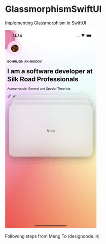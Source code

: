 # GlassmorphismSwiftUI
Implementing Glassmorphism in SwiftUI

<img src="art/demo.gif" width="296" height="640"/>

Following steps from Meng To (designcode.in)
